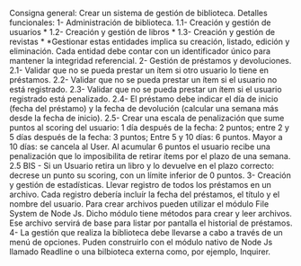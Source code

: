 Consigna general: Crear un sistema de gestión de biblioteca.
Detalles funcionales:
1- Administración de biblioteca.
1.1- Creación y gestión de usuarios *
1.2- Creación y gestión de libros *
1.3- Creación y gestión de revistas *
*Gestionar estas entidades implica su creación, listado, edición y eliminación. Cada entidad debe contar con un identificador único para mantener la integridad referencial.
2- Gestión de préstamos y devoluciones.
2.1- Validar que no se pueda prestar un ítem si otro usuario lo tiene en préstamos.
2.2- Validar que no se pueda prestar un ítem si el usuario no está registrado.
2.3- Validar que no se pueda prestar un ítem si el usuario registrado está penalizado.
2.4- El préstamo debe indicar el día de inicio (fecha del préstamo) y la fecha de devolución (calcular una semana más desde la fecha de inicio).
2.5- Crear una escala de penalización que sume puntos al scoring del usuario:
	1 día después de la fecha: 2 puntos;
	entre 2 y 5 días después de la fecha: 3 puntos;
	Entre 5 y 10 días: 6 puntos.
	Mayor a 10 días: se cancela al User.
	Al acumular 6 puntos el usuario recibe una penalización que lo imposibilita de retirar ítems por el plazo de una semana.
	2.5 BIS - Si un Usuario retira un libro y lo devuelve en el plazo correcto: decrese un punto su scoring, con un límite inferior de 0 puntos.
3- Creación y gestión de estadísticas. Llevar registro de todos los préstamos en un archivo. Cada registro debería incluír la fecha del préstamos, el título y el nombre del usuario. Para crear archivos pueden utilizar el módulo File System de Node Js. Dicho módulo tiene métodos para crear y leer archivos. Ese archivo servirá de base para listar por pantalla el historial de préstamos.
4- La gestión que realiza la biblioteca debe llevarse a cabo a través de un menú de opciones. Puden construirlo con el módulo nativo de Node Js llamado Readline o una bilbioteca externa como, por ejemplo, Inquirer.
